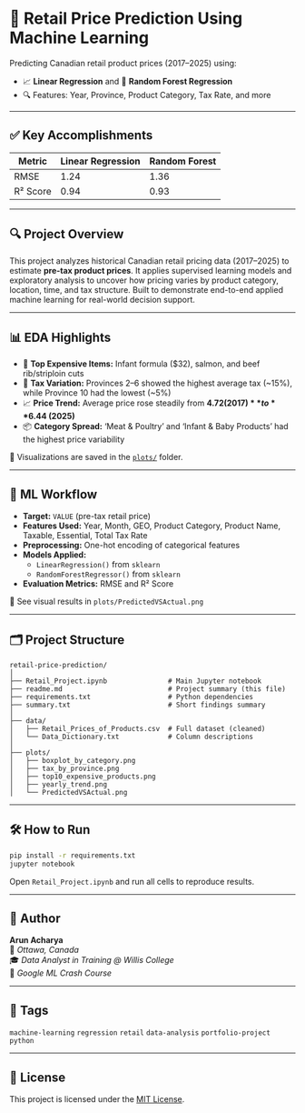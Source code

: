 # 🛒 Retail Price Prediction Using Machine Learning

Predicting Canadian retail product prices (2017–2025) using:

- 📈 **Linear Regression** and 🌲 **Random Forest Regression**
- 🔍 Features: Year, Province, Product Category, Tax Rate, and more

---

## ✅ Key Accomplishments

| Metric   | Linear Regression | Random Forest |
|----------|-------------------|----------------|
| RMSE     | 1.24              | 1.36           |
| R² Score | 0.94              | 0.93           |

---

## 🔍 Project Overview

This project analyzes historical Canadian retail pricing data (2017–2025) to estimate **pre-tax product prices**. It applies supervised learning models and exploratory analysis to uncover how pricing varies by product category, location, time, and tax structure. Built to demonstrate end-to-end applied machine learning for real-world decision support.

---

## 📊 EDA Highlights

- 🍼 **Top Expensive Items:** Infant formula ($32), salmon, and beef rib/striploin cuts
- 🧾 **Tax Variation:** Provinces 2–6 showed the highest average tax (~15%), while Province 10 had the lowest (~5%)
- 📈 **Price Trend:** Average price rose steadily from **$4.72 (2017)** to **$6.44 (2025)**
- 📦 **Category Spread:** ‘Meat & Poultry’ and ‘Infant & Baby Products’ had the highest price variability

📁 Visualizations are saved in the [`plots/`](./plots) folder.

---

## 🤖 ML Workflow

- **Target:** `VALUE` (pre-tax retail price)
- **Features Used:** Year, Month, GEO, Product Category, Product Name, Taxable, Essential, Total Tax Rate
- **Preprocessing:** One-hot encoding of categorical features
- **Models Applied:** 
  - `LinearRegression()` from `sklearn`
  - `RandomForestRegressor()` from `sklearn`
- **Evaluation Metrics:** RMSE and R² Score

📌 See visual results in `plots/PredictedVSActual.png`

---

## 🗂️ Project Structure

```
retail-price-prediction/
│
├── Retail_Project.ipynb               # Main Jupyter notebook
├── readme.md                          # Project summary (this file)
├── requirements.txt                   # Python dependencies
├── summary.txt                        # Short findings summary
│
├── data/
│   ├── Retail_Prices_of_Products.csv  # Full dataset (cleaned)
│   └── Data_Dictionary.txt            # Column descriptions
│
├── plots/
│   ├── boxplot_by_category.png
│   ├── tax_by_province.png
│   ├── top10_expensive_products.png
│   ├── yearly_trend.png
│   └── PredictedVSActual.png
```

---

## 🛠️ How to Run

```bash
pip install -r requirements.txt
jupyter notebook
```

Open `Retail_Project.ipynb` and run all cells to reproduce results.

---

## 👤 Author

**Arun Acharya**  
📍 *Ottawa, Canada*  
🎓 *Data Analyst in Training @ Willis College*  
📘 *Google ML Crash Course*

---

## 🔖 Tags

`machine-learning` `regression` `retail` `data-analysis` `portfolio-project` `python`

---

## 📄 License

This project is licensed under the [MIT License](./LICENSE).